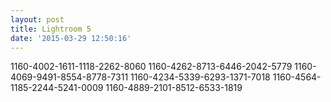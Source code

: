 ```yaml
---
layout: post
title: Lightroom 5
date: '2015-03-29 12:50:16'
---
```


1160-4002-1611-1118-2262-8060
1160-4262-8713-6446-2042-5779
1160-4069-9491-8554-8778-7311
1160-4234-5339-6293-1371-7018
1160-4564-1185-2244-5241-0009
1160-4889-2101-8512-6533-1819